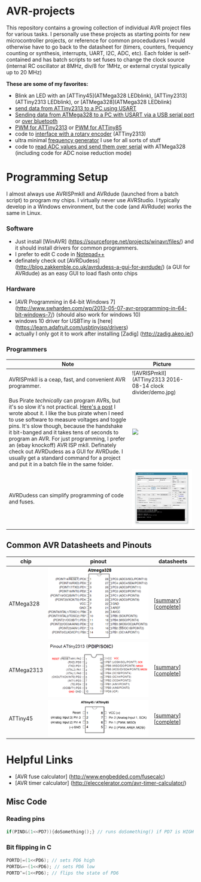 # AVR-projects
This repository contains a growing collection of individual AVR project files for various tasks. I personally use these projects as starting points for new microcontroller projects, or reference for common procedudures I would otherwise have to go back to the datasheet for (timers, counters, frequency counting or synthesis, interrupts, UART, I2C, ADC, etc). Each folder is self-contained and has batch scripts to set fuses to change the clock source (internal RC oscillator at 8MHz, div/8 for 1MHz, or external crystal typically up to 20 MHz)

**These are some of my favorites:**
> 
- Blink an LED with an [ATTiny45](ATMega328  LEDblink), [ATTiny2313](ATTiny2313  LEDblink), or [ATMega328](ATMega328  LEDblink)
- [send data from ATTiny2313 to a PC using USART](ATTiny2313%202017-02-05%20serial%20USART)
- [Sending data from ATMega328 to a PC with USART via a USB serial port](ATMega328%202016-09-03%20serial%20USART) or [over bluetooth](ATMega328%202016-09-15%20CVM)
- [PWM for ATTiny2313](ATTiny2313%202017-02-01%20PWM) or [PWM for ATTiny85](ATTiny85%202016-12-30%20PWM)
- code to [interface with a rotary encoder](ATTiny2313%202017-02-02%20rotary%20encoder) (ATTiny2313)
- ultra minimal [frequency generator](ATTiny85%202016-07-31%20frequency%20generator) I use for all sorts of stuff
- code to [read ADC values and send them over serial](ATMega328%202017-02-07%20ADC%20serial%20LM35) with ATMega328 (including code for ADC noise reduction mode)

# Programming Setup
I almost always use AVRISPmkII and AVRdude (launched from a batch script) to program my chips. I virtually never use AVRStudio. I typically develop in a Windows environment, but the code (and AVRdude) works the same in Linux.

### Software
* Just install [WinAVR] (https://sourceforge.net/projects/winavr/files/) and it should install drivers for common programmers.
* I prefer to edit C code in [Notepad++](https://notepad-plus-plus.org/)
* definately check out [AVRDudess] (http://blog.zakkemble.co.uk/avrdudess-a-gui-for-avrdude/) (a GUI for AVRdude) as an easy GUI to load flash onto chips

### Hardware
* [AVR Programming in 64-bit Windows 7] (http://www.swharden.com/wp/2013-05-07-avr-programming-in-64-bit-windows-7/) (should also work for windows 10)
* windows 10 driver for USBTiny is [here] (https://learn.adafruit.com/usbtinyisp/drivers)
* actually I only got it to work after installing [Zadig] (http://zadig.akeo.ie/)

### Programmers
Note|Picture
---|---
AVRISPmkII is a ceap, fast, and convenient AVR programmer. | ![AVRISPmkII](ATTiny2313 2016-08-14 clock divider/demo.jpg)
Bus Pirate _technically_ can program AVRs, but it's so slow it's not practical. [Here's a post](http://www.swharden.com/wp/2016-07-14-controlling-bus-pirate-with-python) I wrote about it. I like the bus pirate when I need to use software to measure voltages and toggle pins. It's slow though, because the handshake it bit-banged and it takes tens of seconds to program an AVR. For just programming, I prefer an (ebay knockoff) AVR ISP mkII. Definately check out AVRDudess as a GUI for AVRDude. I usually get a standard command for a project and put it in a batch file in the same folder.| ![](http://www.swharden.com/wp/wp-content/uploads/2016/07/IMG_7092-1-1-1024x768.jpg)
AVRDudess can simplify programming of code and fuses. | ![avrdudess](resources/AVRDudess.jpg)



## Common AVR Datasheets and Pinouts

chip|pinout|datasheets
---|---|---
ATMega328|![](resources/ATMega328.png)|[[summary](http://www.atmel.com/Images/Atmel-42735-8-bit-AVR-Microcontroller-ATmega328-328P_Summary.pdf)] [[complete](http://www.atmel.com/Images/Atmel-42735-8-bit-AVR-Microcontroller-ATmega328-328P_Datasheet.pdf)]
ATMega2313|![](resources/ATTiny2313.png)|[[summary](http://www.atmel.com/Images/8246S.pdf)] [[complete](http://www.atmel.com/Images/doc8246.pdf)]|![](resources/ATMega328.png)
ATTiny45|![](resources/ATTiny45.png)|[[summary](http://www.atmel.com/Images/Atmel-2586-AVR-8-bit-Microcontroller-ATtiny25-ATtiny45-ATtiny85_Datasheet-Summary.pdf)] [[complete](http://www.atmel.com/Images/Atmel-2586-AVR-8-bit-Microcontroller-ATtiny25-ATtiny45-ATtiny85_Datasheet.pdf)]|![](resources/ATMega328.png)

# Helpful Links
* [AVR fuse calculator] (http://www.engbedded.com/fusecalc)
* [AVR timer calculator] (http://eleccelerator.com/avr-timer-calculator/)

## Misc Code

### Reading pins
```C
if(PIND&(1<<PD7)){doSomething();} // runs doSomething() if PD7 is HIGH
```

### Bit flipping in C
```c
PORTD|=(1<<PD6); // sets PD6 high
PORTD&=~(1<<PD6); // sets PD6 low
PORTD^=(1<<PD6); // flips the state of PD6
```
